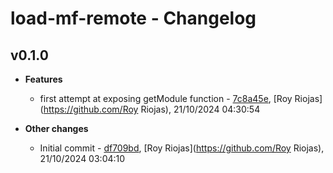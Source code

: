 
# load-mf-remote - Changelog
## v0.1.0
- **Features**
  - first attempt at exposing getModule function - [7c8a45e]( https://github.com/royriojas/load-mf-remote/commit/7c8a45e ), [Roy Riojas](https://github.com/Roy Riojas), 21/10/2024 04:30:54

    
- **Other changes**
  - Initial commit - [df709bd]( https://github.com/royriojas/load-mf-remote/commit/df709bd ), [Roy Riojas](https://github.com/Roy Riojas), 21/10/2024 03:04:10

    
